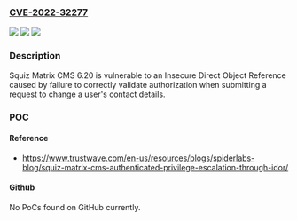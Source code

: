 ### [CVE-2022-32277](https://cve.mitre.org/cgi-bin/cvename.cgi?name=CVE-2022-32277)
![](https://img.shields.io/static/v1?label=Product&message=n%2Fa&color=blue)
![](https://img.shields.io/static/v1?label=Version&message=n%2Fa&color=blue)
![](https://img.shields.io/static/v1?label=Vulnerability&message=n%2Fa&color=brighgreen)

### Description

Squiz Matrix CMS 6.20 is vulnerable to an Insecure Direct Object Reference caused by failure to correctly validate authorization when submitting a request to change a user's contact details.

### POC

#### Reference
- https://www.trustwave.com/en-us/resources/blogs/spiderlabs-blog/squiz-matrix-cms-authenticated-privilege-escalation-through-idor/

#### Github
No PoCs found on GitHub currently.

